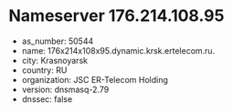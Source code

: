 # Nameserver 176.214.108.95

* as_number: 50544
* name: 176x214x108x95.dynamic.krsk.ertelecom.ru.
* city: Krasnoyarsk
* country: RU
* organization: JSC ER-Telecom Holding
* version: dnsmasq-2.79
* dnssec: false
